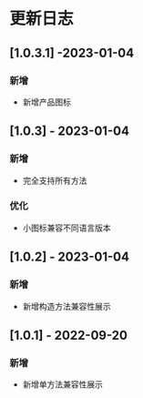 # 更新日志

## [1.0.3.1] -2023-01-04

### 新增

- 新增产品图标

## [1.0.3] - 2023-01-04

### 新增

- 完全支持所有方法

### 优化

- 小图标兼容不同语言版本

## [1.0.2] - 2023-01-04

### 新增

- 新增构造方法兼容性展示

## [1.0.1] - 2022-09-20

### 新增

- 新增单方法兼容性展示
